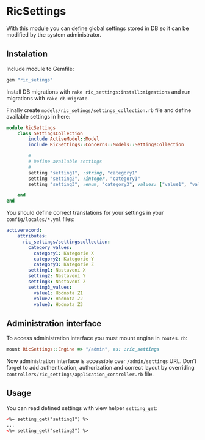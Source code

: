 # RicSettings

With this module you can define global settings stored in DB so it can be modified by the system administrator.

## Instalation

Include module to Gemfile:

```ruby
gem "ric_setings"
```

Install DB migrations with `rake ric_settings:install:migrations` and run migrations with `rake db:migrate`.

Finally create `models/ric_setings/settings_collection.rb` file and define available settings in here:

```ruby
module RicSettings
    class SettingsCollection
        include ActiveModel::Model
        include RicSettings::Concerns::Models::SettingsCollection

        #
        # Define available settings
        #
        setting "setting1", :string, "category1"
        setting "setting2", :integer, "category1"
        setting "setting3", :enum, "category3", values: ["value1", "value2", "value3"]

    end
end
```

You should define correct translations for your settings in your `config/locales/*.yml` files:

```yml
activerecord:
    attributes:
      ric_settings/settingscollection:
        category_values:
          category1: Kategorie X
          category2: Kategorie Y
          category3: Kategorie Z
        setting1: Nastavení X
        setting2: Nastavení Y
        setting3: Nastavení Z
        setting3_values:
          value1: Hodnota Z1
          value2: Hodnota Z2
          value3: Hodnota Z3
```

## Administration interface

To access administration interface you must mount engine in `routes.rb`:

```ruby
mount RicSettings::Engine => "/admin", as: :ric_settings
```

Now administration interface is accessible over `/admin/settings` URL. Don't forget to add authentication, authorization and correct layout by overriding `controllers/ric_settings/application_controller.rb` file.

## Usage

You can read defined settings with view helper `setting_get`:

```html
<%= setting_get("setting1") %>
...
<%= setting_get("setting2") %>
```
